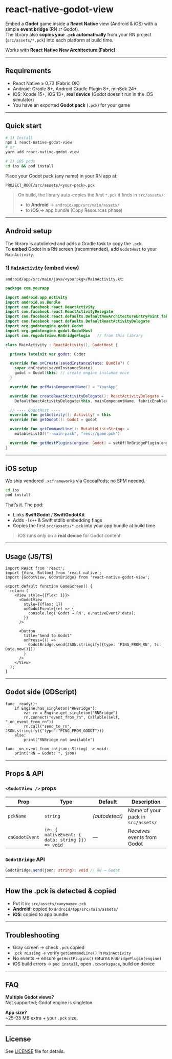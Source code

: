 # react-native-godot-view

Embed a **Godot** game inside a **React Native** view (Android & iOS) with a simple **event bridge** (RN ⇄ Godot).  
The library also **copies your `.pck` automatically** from your RN project (`src/assets/*.pck`) into each platform at build time.

Works with **React Native New Architecture (Fabric)**.

---

## Requirements

- React Native ≥ 0.73 (Fabric OK)
- Android: Gradle 8+, Android Gradle Plugin 8+, minSdk 24+
- iOS: Xcode 15+, iOS 13+, **real device** (Godot doesn’t run in the iOS simulator)
- You have an exported **Godot pack** (`.pck`) for your game

---

## Quick start

```bash
# 1) Install
npm i react-native-godot-view
# or
yarn add react-native-godot-view

# 2) iOS pods
cd ios && pod install
```

Place your Godot pack (any name) in your RN app at:

```
PROJECT_ROOT/src/assets/<your-pack>.pck
```

> On build, the library auto-copies the first `*.pck` it finds in `src/assets/`:
> - to **Android** → `android/app/src/main/assets/`
> - to **iOS** → app bundle (Copy Resources phase)

---

## Android setup

The library is autolinked and adds a Gradle task to copy the `.pck`.  
To **embed** Godot in a RN screen (recommended), add `GodotHost` to your `MainActivity`.

### 1) `MainActivity` (embed view)

`android/app/src/main/java/<yourpkg>/MainActivity.kt`:

```kotlin
package com.yourapp

import android.app.Activity
import android.os.Bundle
import com.facebook.react.ReactActivity
import com.facebook.react.ReactActivityDelegate
import com.facebook.react.defaults.DefaultNewArchitectureEntryPoint.fabricEnabled
import com.facebook.react.defaults.DefaultReactActivityDelegate
import org.godotengine.godot.Godot
import org.godotengine.godot.GodotHost
import com.rngodotview.RnBridgePlugin   // from this library

class MainActivity : ReactActivity(), GodotHost {

  private lateinit var godot: Godot

  override fun onCreate(savedInstanceState: Bundle?) {
    super.onCreate(savedInstanceState)
    godot = Godot(this) // create engine instance once
  }

  override fun getMainComponentName() = "YourApp"

  override fun createReactActivityDelegate(): ReactActivityDelegate =
    DefaultReactActivityDelegate(this, mainComponentName, fabricEnabled)

  // ---- GodotHost ----
  override fun getActivity(): Activity? = this
  override fun getGodot(): Godot = godot

  override fun getCommandLine(): MutableList<String> =
    mutableListOf("--main-pack", "res://game.pck")

  override fun getHostPlugins(engine: Godot) = setOf(RnBridgePlugin(engine))
}
```

---

## iOS setup

We ship vendored `.xcframework`s via CocoaPods; no SPM needed.

```bash
cd ios
pod install
```

That’s it. The pod:
- Links **SwiftGodot** / **SwiftGodotKit**
- Adds `-lc++` & Swift stdlib embedding flags
- Copies the first `src/assets/*.pck` into your app bundle at build time

> iOS runs only on a **real device** for Godot content.

---

## Usage (JS/TS)

```tsx
import React from 'react';
import {View, Button} from 'react-native';
import {GodotView, GodotBridge} from 'react-native-godot-view';

export default function GameScreen() {
  return (
    <View style={{flex: 1}}>
      <GodotView
        style={{flex: 1}}
        onGodotEvent={(e) => {
          console.log('Godot → RN', e.nativeEvent?.data);
        }}
      />

      <Button
        title="Send to Godot"
        onPress={() =>
          GodotBridge.send(JSON.stringify({type: 'PING_FROM_RN', ts: Date.now()}))
        }
      />
    </View>
  );
}
```

---

## Godot side (GDScript)

```gdscript
func _ready():
    if Engine.has_singleton("RNBridge"):
        var rn = Engine.get_singleton("RNBridge")
        rn.connect("event_from_rn", Callable(self, "_on_event_from_rn"))
        rn.call("send_to_rn", JSON.stringify({"type":"PING_FROM_GODOT"}))
    else:
        print("RNBridge not available")

func _on_event_from_rn(json: String) -> void:
    print("RN → Godot: ", json)
```

---

## Props & API

### `<GodotView />` props

| Prop | Type | Default | Description |
|---|---|---|---|
| `pckName` | `string` | *(autodetect)* | Name of your pack in `src/assets/` |
| `onGodotEvent` | `(e: { nativeEvent: { data: string }}) => void` | — | Receives events from Godot |

### `GodotBridge` API

```ts
GodotBridge.send(json: string): void // RN → Godot
```

---

## How the .pck is detected & copied

- Put it in: `src/assets/<anyname>.pck`
- **Android**: copied to `android/app/src/main/assets/`
- **iOS**: copied to app bundle

---

## Troubleshooting

- Gray screen → check `.pck` copied
- `.pck missing` → verify `getCommandLine()` in `MainActivity`
- No events → ensure `getHostPlugins()` returns `RnBridgePlugin(engine)`
- iOS build errors → `pod install`, open `.xcworkspace`, build on device

---

## FAQ

**Multiple Godot views?**  
Not supported; Godot engine is singleton.

**App size?**  
~25–35 MB extra + your `.pck` size.

---

## License

See [LICENSE](./LICENSE) file for details.

